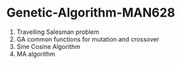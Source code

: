 # Genetic-Algorithm-MAN628

1. Travelling Salesman problem
2. GA common functions for mutation and crossover
3. Sine Cosine Algorithm
4. MA algorithm
